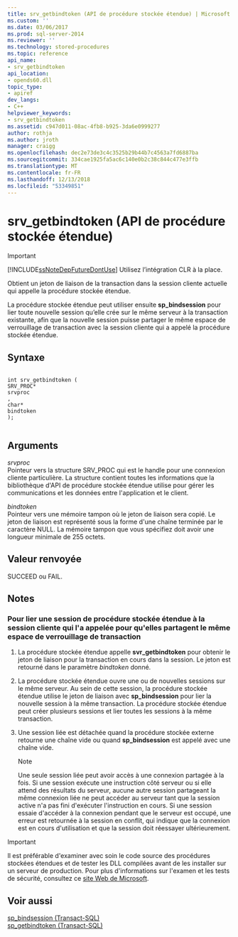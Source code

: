```yaml
---
title: srv_getbindtoken (API de procédure stockée étendue) | Microsoft Docs
ms.custom: ''
ms.date: 03/06/2017
ms.prod: sql-server-2014
ms.reviewer: ''
ms.technology: stored-procedures
ms.topic: reference
api_name:
- srv_getbindtoken
api_location:
- opends60.dll
topic_type:
- apiref
dev_langs:
- C++
helpviewer_keywords:
- srv_getbindtoken
ms.assetid: c947d011-08ac-4fb8-b925-3da6e0999277
author: rothja
ms.author: jroth
manager: craigg
ms.openlocfilehash: dec2e73de3c4c3525b29b44b7c4563a7fd6887ba
ms.sourcegitcommit: 334cae1925fa5ac6c140e0b2c38c844c477e3ffb
ms.translationtype: MT
ms.contentlocale: fr-FR
ms.lasthandoff: 12/13/2018
ms.locfileid: "53349851"
---
```

# <a name="srvgetbindtoken-extended-stored-procedure-api"></a>srv_getbindtoken (API de procédure stockée étendue)
    
> [!IMPORTANT]  
>  [!INCLUDE[ssNoteDepFutureDontUse](../../includes/ssnotedepfuturedontuse-md.md)] Utilisez l’intégration CLR à la place.  
  
 Obtient un jeton de liaison de la transaction dans la session cliente actuelle qui appelle la procédure stockée étendue.  
  
 La procédure stockée étendue peut utiliser ensuite **sp_bindsession** pour lier toute nouvelle session qu’elle crée sur le même serveur à la transaction existante, afin que la nouvelle session puisse partager le même espace de verrouillage de transaction avec la session cliente qui a appelé la procédure stockée étendue.  
  
## <a name="syntax"></a>Syntaxe  
  
```  
  
int srv_getbindtoken (  
SRV_PROC*  
srvproc  
,  
char*  
bindtoken  
);  
  
```  
  
## <a name="arguments"></a>Arguments  
 *srvproc*  
 Pointeur vers la structure SRV_PROC qui est le handle pour une connexion cliente particulière. La structure contient toutes les informations que la bibliothèque d'API de procédure stockée étendue utilise pour gérer les communications et les données entre l'application et le client.  
  
 *bindtoken*  
 Pointeur vers une mémoire tampon où le jeton de liaison sera copié. Le jeton de liaison est représenté sous la forme d'une chaîne terminée par le caractère NULL. La mémoire tampon que vous spécifiez doit avoir une longueur minimale de 255 octets.  
  
## <a name="returns"></a>Valeur renvoyée  
 SUCCEED ou FAIL.  
  
## <a name="remarks"></a>Notes  
  
### <a name="to-bind-an-extended-stored-procedure-session-to-the-client-session-that-called-it-so-they-share-the-same-transaction-lock-space"></a>Pour lier une session de procédure stockée étendue à la session cliente qui l'a appelée pour qu'elles partagent le même espace de verrouillage de transaction  
  
1.  La procédure stockée étendue appelle **svr_getbindtoken** pour obtenir le jeton de liaison pour la transaction en cours dans la session. Le jeton est retourné dans le paramètre *bindtoken* donné.  
  
2.  La procédure stockée étendue ouvre une ou de nouvelles sessions sur le même serveur. Au sein de cette session, la procédure stockée étendue utilise le jeton de liaison avec **sp_bindsession** pour lier la nouvelle session à la même transaction. La procédure stockée étendue peut créer plusieurs sessions et lier toutes les sessions à la même transaction.  
  
3.  Une session liée est détachée quand la procédure stockée externe retourne une chaîne vide ou quand **sp_bindsession** est appelé avec une chaîne vide.  
  
    > [!NOTE]  
    >  Une seule session liée peut avoir accès à une connexion partagée à la fois. Si une session exécute une instruction côté serveur ou si elle attend des résultats du serveur, aucune autre session partageant la même connexion liée ne peut accéder au serveur tant que la session active n'a pas fini d'exécuter l'instruction en cours. Si une session essaie d'accéder à la connexion pendant que le serveur est occupé, une erreur est retournée à la session en conflit, qui indique que la connexion est en cours d'utilisation et que la session doit réessayer ultérieurement.  
  
> [!IMPORTANT]  
>  Il est préférable d'examiner avec soin le code source des procédures stockées étendues et de tester les DLL compilées avant de les installer sur un serveur de production. Pour plus d'informations sur l'examen et les tests de sécurité, consultez ce [site Web de Microsoft](https://go.microsoft.com/fwlink/?LinkID=54761&amp;clcid=0x409https://msdn.microsoft.com/security/).  
  
## <a name="see-also"></a>Voir aussi  
 [sp_bindsession &#40;Transact-SQL&#41;](/sql/relational-databases/system-stored-procedures/sp-bindsession-transact-sql)   
 [sp_getbindtoken &#40;Transact-SQL&#41;](/sql/relational-databases/system-stored-procedures/sp-getbindtoken-transact-sql)  
  
  
